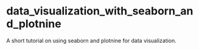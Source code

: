# data_visualization_with_seaborn_and_plotnine

A short tutorial on using seaborn and plotnine for data visualization.  
